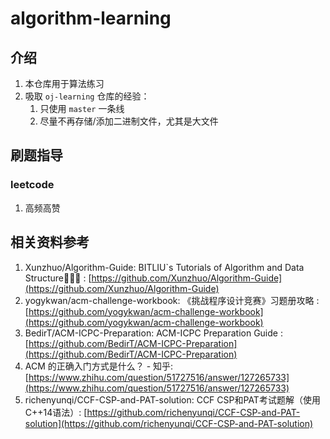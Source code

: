 # algorithm-learning

## 介绍

1. 本仓库用于算法练习
2. 吸取 `oj-learning` 仓库的经验：
   1. 只使用 `master` 一条线
   2. 尽量不再存储/添加二进制文件，尤其是大文件

## 刷题指导

### leetcode

1. 高频高赞

## 相关资料参考

1. Xunzhuo/Algorithm-Guide: BITLIU`s Tutorials of Algorithm and Data Structure🚀🚀🚀 : [https://github.com/Xunzhuo/Algorithm-Guide](https://github.com/Xunzhuo/Algorithm-Guide)
2. yogykwan/acm-challenge-workbook: 《挑战程序设计竞赛》习题册攻略 : [https://github.com/yogykwan/acm-challenge-workbook](https://github.com/yogykwan/acm-challenge-workbook)
3. BedirT/ACM-ICPC-Preparation: ACM-ICPC Preparation Guide : [https://github.com/BedirT/ACM-ICPC-Preparation](https://github.com/BedirT/ACM-ICPC-Preparation)
4. ACM 的正确入门方式是什么？ - 知乎: [https://www.zhihu.com/question/51727516/answer/127265733](https://www.zhihu.com/question/51727516/answer/127265733)
5. richenyunqi/CCF-CSP-and-PAT-solution: CCF CSP和PAT考试题解（使用C++14语法）: [https://github.com/richenyunqi/CCF-CSP-and-PAT-solution](https://github.com/richenyunqi/CCF-CSP-and-PAT-solution)
